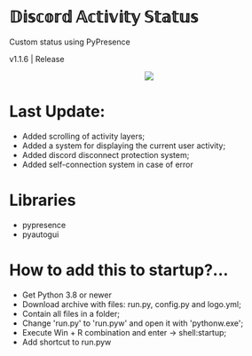 # 𝔻𝕚𝕤𝕔𝕠𝕣𝕕 𝔸𝕔𝕥𝕚𝕧𝕚𝕥𝕪 𝕊𝕥𝕒𝕥𝕦𝕤
<p> Custom status using PyPresence</p>
v1.1.6 | Release

<p align="center">
    <img src="https://sun9-1.userapi.com/impg/n4jEAB_gvRZUDqN22owS9h1pjk2ryZrHnn4XAg/gCWPuziUTY4.jpg?size=1600x1200&quality=96&proxy=1&sign=39cebd336f05adb5abb01fc91cd653d1&type=album">
</p>

# Last Update:
- Added scrolling of activity layers;
- Added a system for displaying the current user activity;
- Added discord disconnect protection system;
- Added self-connection system in case of error

# Libraries
- pypresence
- pyautogui

# How to add this to startup?... 
- Get Python 3.8 or newer
- Download archive with files: run.py, config.py and logo.yml;
- Contain all files in a folder;
- Change 'run.py' to 'run.pyw' and open it with 'pythonw.exe';
- Execute Win + R combination and enter -> shell:startup;
- Add shortcut to run.pyw
